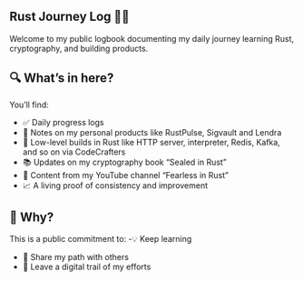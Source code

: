 ## Rust Journey Log 📓🦀

Welcome to my public logbook documenting my daily journey learning Rust, cryptography, and building products.

## 🔍 What’s in here?

You’ll find:
- ✅ Daily progress logs
- 🧪 Notes on my personal products like RustPulse, Sigvault and Lendra
- 🧪 Low-level builds in Rust like HTTP server, interpreter, Redis, Kafka, and so on via CodeCrafters
- 📚 Updates on my cryptography book “Sealed in Rust”
- 🎥 Content from my YouTube channel “Fearless in Rust”
- 📈 A living proof of consistency and improvement

## 🌟 Why?

This is a public commitment to:
-💡 Keep learning
- 🤝 Share my path with others
- 🧭 Leave a digital trail of my efforts

<!--
Connect with me on:
- Mastodon: [@yourhandle](https://yourinstance/@yourhandle)
- Bluesky: [your.bsky.social](https://bsky.app/profile/your.bsky.social)
-->
